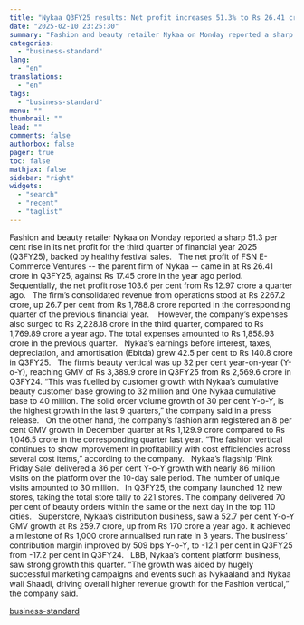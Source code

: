 ```yaml
---
title: "Nykaa Q3FY25 results: Net profit increases 51.3% to Rs 26.41 crore"
date: "2025-02-10 23:25:30"
summary: "Fashion and beauty retailer Nykaa on Monday reported a sharp 51.3 per cent rise in its net profit for the third quarter of financial year 2025 (Q3FY25), backed by healthy festival sales. The net profit of FSN E-Commerce Ventures -- the parent firm of Nykaa -- came in at Rs..."
categories:
  - "business-standard"
lang:
  - "en"
translations:
  - "en"
tags:
  - "business-standard"
menu: ""
thumbnail: ""
lead: ""
comments: false
authorbox: false
pager: true
toc: false
mathjax: false
sidebar: "right"
widgets:
  - "search"
  - "recent"
  - "taglist"
---
```


Fashion and beauty retailer Nykaa on Monday reported a sharp 51.3 per cent rise in its net profit for the third quarter of financial year 2025 (Q3FY25), backed by healthy festival sales.
 
The net profit of FSN E-Commerce Ventures -- the parent firm of Nykaa -- came in at Rs 26.41 crore in Q3FY25, against Rs 17.45 crore in the year ago period.
 
Sequentially, the net profit rose 103.6 per cent from Rs 12.97 crore a quarter ago.
 
The firm’s consolidated revenue from operations stood at Rs 2267.2 crore, up 26.7 per cent from Rs 1,788.8 crore reported in the corresponding quarter of the previous financial year. 
 
However, the company’s expenses also surged to Rs 2,228.18 crore in the third quarter, compared to Rs 1,769.89 crore a year ago. The total expenses amounted to Rs 1,858.93 crore in the previous quarter.
 
Nykaa’s earnings before interest, taxes, depreciation, and amortisation (Ebitda) grew 42.5 per cent to Rs 140.8 crore in Q3FY25.
 
The firm’s beauty vertical was up 32 per cent year-on-year (Y-o-Y), reaching GMV of Rs 3,389.9 crore in Q3FY25 from Rs 2,569.6 crore in Q3FY24. “This was fuelled by customer growth with Nykaa’s cumulative beauty customer base growing to 32 million and One Nykaa cumulative base to 40 million. The solid order volume growth of 30 per cent Y-o-Y, is the highest growth in the last 9 quarters,” the company said in a press release.
 
On the other hand, the company’s fashion arm registered an 8 per cent GMV growth in December quarter at Rs 1,129.9 crore compared to Rs 1,046.5 crore in the corresponding quarter last year. “The fashion vertical continues to show improvement in profitability with cost efficiencies across several cost items,” according to the company.
 
Nykaa’s flagship ‘Pink Friday Sale’ delivered a 36 per cent Y-o-Y growth with nearly 86 million visits on the platform over the 10-day sale period. The number of unique visits amounted to 30 million.
 
In Q3FY25, the company launched 12 new stores, taking the total store tally to 221 stores. The company delivered 70 per cent of beauty orders within the same or the next day in the top 110 cities.
 
Superstore, Nykaa’s distribution business, saw a 52.7 per cent Y-o-Y GMV growth at Rs 259.7 crore, up from Rs 170 crore a year ago. It achieved a milestone of Rs 1,000 crore annualised run rate in 3 years. The business’ contribution margin improved by 509 bps Y-o-Y, to -12.1 per cent in Q3FY25 from -17.2 per cent in Q3FY24.
 
LBB, Nykaa’s content platform business, saw strong growth this quarter. “The growth was aided by hugely successful marketing campaigns and events such as Nykaaland and Nykaa wali Shaadi, driving overall higher revenue growth for the Fashion vertical,” the company said.

[business-standard](https://www.business-standard.com/companies/results/nykaa-q3fy25-results-net-profit-increases-51-3-to-rs-26-41-crore-125021001142_1.html)
